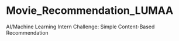 # Movie_Recommendation_LUMAA
AI/Machine Learning Intern Challenge: Simple Content-Based Recommendation
